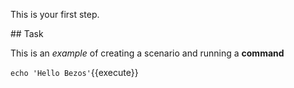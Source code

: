 This is your first step.

## Task

This is an _example_ of creating a scenario and running a **command**

`echo 'Hello Bezos'`{{execute}}
